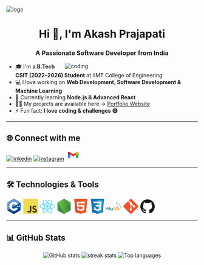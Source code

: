 ![logo](https://raw.githubusercontent.com/AkashPrajapati1028/AkashPrajapati1028/main/assets/logo.png)

<h1 align="center">Hi 👋, I'm Akash Prajapati</h1>
<h3 align="center">A Passionate Software Developer from India</h3>

<img align="right" alt="coding" width="350" src="https://user-images.githubusercontent.com/55389276/140866485-8fb1c876-9a8f-4d6a-98dc-08c4981eaf70.gif">

- 🎓 I'm a **B.Tech CSIT (2022–2026) Student** at IIMT College of Engineering  
- 💻 I love working on **Web Development, Software Development & Machine Learning**  
- 🚀 Currently learning **Node.js & Advanced React**  
- 👨‍💻 My projects are available here → [Portfolio Website](https://your-portfolio-link.com)  
- ⚡ Fun fact: **I love coding & challenges 😅**

---

## 🌐 Connect with me
<p align="left">
<a href="https://www.linkedin.com/in/akash-prajapati" target="_blank"><img src="https://raw.githubusercontent.com/rahuldkjain/github-profile-readme-generator/master/src/images/icons/Social/linked-in-alt.svg" alt="linkedin" height="30" width="40" /></a>
<a href="https://www.instagram.com/yourusername" target="_blank"><img src="https://raw.githubusercontent.com/rahuldkjain/github-profile-readme-generator/master/src/images/icons/Social/instagram.svg" alt="instagram" height="30" width="40" /></a>
<a href="mailto:akashprajapati1028@gmail.com"><img src="https://raw.githubusercontent.com/edent/SuperTinyIcons/master/images/svg/gmail.svg" alt="gmail" height="30" width="40"/></a>
</p>

---

## 🛠️ Technologies & Tools
<p align="left"> 
  <img src="https://raw.githubusercontent.com/devicons/devicon/master/icons/cplusplus/cplusplus-original.svg" alt="C++" width="40" height="40"/>
  <img src="https://raw.githubusercontent.com/devicons/devicon/master/icons/javascript/javascript-original.svg" alt="JavaScript" width="40" height="40"/>
  <img src="https://raw.githubusercontent.com/devicons/devicon/master/icons/react/react-original.svg" alt="ReactJS" width="40" height="40"/>
  <img src="https://raw.githubusercontent.com/devicons/devicon/master/icons/nodejs/nodejs-original.svg" alt="Node.js" width="40" height="40"/>
  <img src="https://raw.githubusercontent.com/devicons/devicon/master/icons/html5/html5-original.svg" alt="HTML5" width="40" height="40"/>
  <img src="https://raw.githubusercontent.com/devicons/devicon/master/icons/css3/css3-original.svg" alt="CSS3" width="40" height="40"/>
  <img src="https://raw.githubusercontent.com/devicons/devicon/master/icons/mysql/mysql-original-wordmark.svg" alt="MySQL" width="40" height="40"/>
  <img src="https://raw.githubusercontent.com/devicons/devicon/master/icons/git/git-original.svg" alt="Git" width="40" height="40"/>
  <img src="https://raw.githubusercontent.com/devicons/devicon/master/icons/github/github-original.svg" alt="GitHub" width="40" height="40"/>
</p>

---

## 📊 GitHub Stats
<p align="center">
  <img src="https://github.com/Akash8174" alt="GitHub stats" />
  <img src="https://github.com/Akash8174" alt="streak stats" />
  <img src="https://github.com/Akash8174" alt="Top languages" />
</p>
